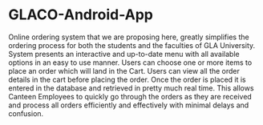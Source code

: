 # GLACO-Android-App
Online ordering system that we are proposing here, greatly simplifies the ordering process for both the students and the faculties of 
GLA University. System presents an interactive and up-to-date menu with all available options in an easy to use manner. Users can choose 
one or more items to place an order which will land in the Cart. Users can view all the order details in the cart before placing the order. 
Once the order is placed it is entered in the database and retrieved in pretty much real time. This allows Canteen Employees to quickly go 
through the orders as they are received and process all orders efficiently and effectively with minimal delays and confusion.
